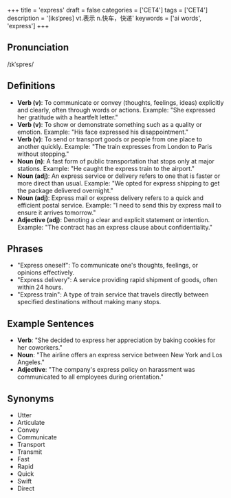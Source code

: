 +++
title = 'express'
draft = false
categories = ['CET4']
tags = ['CET4']
description = '[iksˈpres] vt.表示 n.快车，快递'
keywords = ['ai words', 'express']
+++

## Pronunciation
/ɪkˈspres/

## Definitions
- **Verb (v)**: To communicate or convey (thoughts, feelings, ideas) explicitly and clearly, often through words or actions. Example: "She expressed her gratitude with a heartfelt letter."
- **Verb (v)**: To show or demonstrate something such as a quality or emotion. Example: "His face expressed his disappointment."
- **Verb (v)**: To send or transport goods or people from one place to another quickly. Example: "The train expresses from London to Paris without stopping."
- **Noun (n)**: A fast form of public transportation that stops only at major stations. Example: "He caught the express train to the airport."
- **Noun (adj)**: An express service or delivery refers to one that is faster or more direct than usual. Example: "We opted for express shipping to get the package delivered overnight."
- **Noun (adj)**: Express mail or express delivery refers to a quick and efficient postal service. Example: "I need to send this by express mail to ensure it arrives tomorrow."
- **Adjective (adj)**: Denoting a clear and explicit statement or intention. Example: "The contract has an express clause about confidentiality."

## Phrases
- "Express oneself": To communicate one's thoughts, feelings, or opinions effectively.
- "Express delivery": A service providing rapid shipment of goods, often within 24 hours.
- "Express train": A type of train service that travels directly between specified destinations without making many stops.

## Example Sentences
- **Verb**: "She decided to express her appreciation by baking cookies for her coworkers."
- **Noun**: "The airline offers an express service between New York and Los Angeles."
- **Adjective**: "The company's express policy on harassment was communicated to all employees during orientation."

## Synonyms
- Utter
- Articulate
- Convey
- Communicate
- Transport
- Transmit
- Fast
- Rapid
- Quick
- Swift
- Direct
